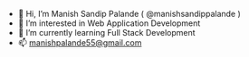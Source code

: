 - 👋 Hi, I’m Manish Sandip Palande ( @manishsandippalande )
- 👀 I’m interested in Web Application Development
- 🌱 I’m currently learning Full Stack Development
- 📫 manishpalande55@gmail.com
